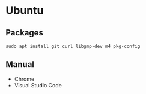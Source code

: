 # Ubuntu

## Packages

```
sudo apt install git curl libgmp-dev m4 pkg-config
```

## Manual

- Chrome
- Visual Studio Code
